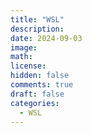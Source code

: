 ```yaml
---
title: "WSL"
description: 
date: 2024-09-03
image: 
math: 
license: 
hidden: false
comments: true
draft: false
categories:
  - WSL
---
```





